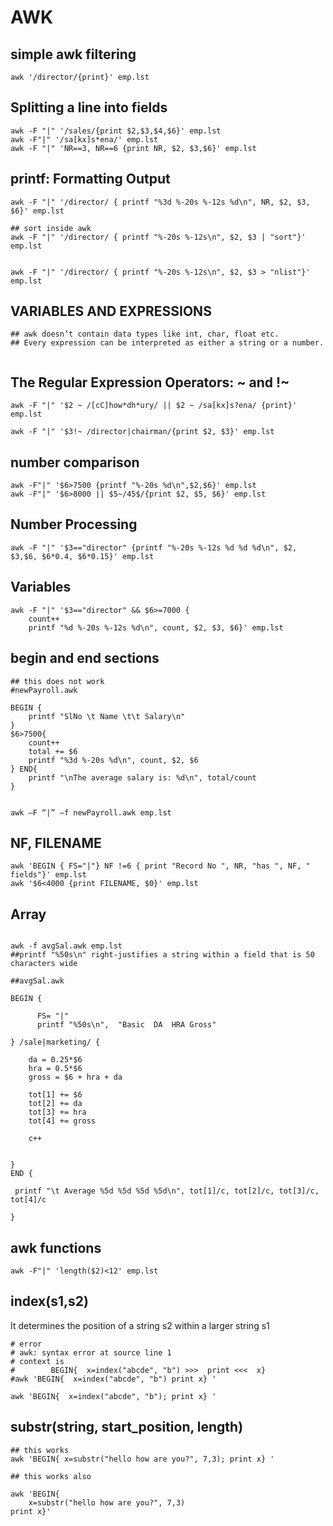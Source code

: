 # AWK

## simple awk filtering
```
awk '/director/{print}' emp.lst

```


## Splitting a line into fields
```
awk -F "|" '/sales/{print $2,$3,$4,$6}' emp.lst
awk -F"|" '/sa[kx]s*ena/' emp.lst
awk -F "|" 'NR==3, NR==6 {print NR, $2, $3,$6}' emp.lst
```

## printf: Formatting Output
```
awk -F "|" '/director/ { printf "%3d %-20s %-12s %d\n", NR, $2, $3, $6}' emp.lst

## sort inside awk
awk -F "|" '/director/ { printf "%-20s %-12s\n", $2, $3 | "sort"}' emp.lst


awk -F "|" '/director/ { printf "%-20s %-12s\n", $2, $3 > "nlist"}' emp.lst
```

## VARIABLES AND EXPRESSIONS

```
## awk doesn’t contain data types like int, char, float etc. 
## Every expression can be interpreted as either a string or a number.


```

## The Regular Expression Operators: ~ and !~
```
awk -F "|" '$2 ~ /[cC]how*dh*ury/ || $2 ~ /sa[kx]s?ena/ {print}' emp.lst

awk -F "|" '$3!~ /director|chairman/{print $2, $3}' emp.lst
```


## number comparison
```
awk -F"|" '$6>7500 {printf "%-20s %d\n",$2,$6}' emp.lst
awk -F"|" '$6>8000 || $5~/45$/{print $2, $5, $6}' emp.lst

```

## Number Processing
```
awk -F "|" '$3=="director" {printf "%-20s %-12s %d %d %d\n", $2, $3,$6, $6*0.4, $6*0.15}' emp.lst

```

## Variables
```
awk -F "|" '$3=="director" && $6>=7000 {
    count++
    printf "%d %-20s %-12s %d\n", count, $2, $3, $6}' emp.lst

```

## begin and end sections
```
## this does not work
#newPayroll.awk

BEGIN {
    printf "SlNo \t Name \t\t Salary\n"
} 
$6>7500{
    count++
    total += $6
    printf "%3d %-20s %d\n", count, $2, $6
} END{
    printf "\nThe average salary is: %d\n", total/count
}


awk –F “|” –f newPayroll.awk emp.lst

```


## NF, FILENAME
```
awk 'BEGIN { FS="|"} NF !=6 { print "Record No ", NR, "has ", NF, " fields"}' emp.lst 
awk '$6<4000 {print FILENAME, $0}' emp.lst

```

## Array
```

awk -f avgSal.awk emp.lst
##printf "%50s\n" right-justifies a string within a field that is 50 characters wide

##avgSal.awk

BEGIN {

      FS= "|"
      printf "%50s\n",  "Basic  DA  HRA Gross"

} /sale|marketing/ {

    da = 0.25*$6
    hra = 0.5*$6
    gross = $6 + hra + da

    tot[1] += $6
    tot[2] += da
    tot[3] += hra
    tot[4] += gross

    c++


} 
END {

 printf "\t Average %5d %5d %5d %5d\n", tot[1]/c, tot[2]/c, tot[3]/c, tot[4]/c 

}

```



## awk functions
```
awk -F"|" 'length($2)<12' emp.lst

```


## index(s1,s2)
It determines the position of a string s2 within a larger string s1

```
# error
# awk: syntax error at source line 1
# context is
#        BEGIN{  x=index("abcde", "b") >>>  print <<<  x}
#awk 'BEGIN{  x=index("abcde", "b") print x} ' 

awk 'BEGIN{  x=index("abcde", "b"); print x} ' 

```
## substr(string, start_position, length)
```
## this works
awk 'BEGIN{ x=substr("hello how are you?", 7,3); print x} '

## this works also

awk 'BEGIN{
    x=substr("hello how are you?", 7,3)
print x}'

```
